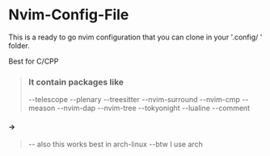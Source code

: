 # Nvim-Config-File

This is a ready to go nvim configuration that you can clone in your '.config/ ' folder.

Best for C/CPP

> ### It contain packages like 
> --telescope
> --plenary
> --treesitter
> --nvim-surround
> --nvim-cmp
> --meason
> --nvim-dap
> --nvim-tree
> --tokyonight
> --lualine
> --comment




#### ->
> -- also this works best in arch-linux
> --btw I use arch 
